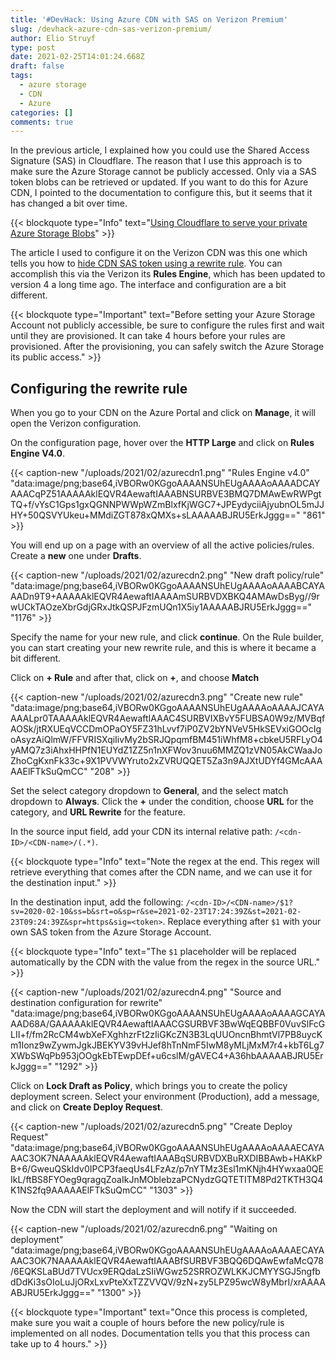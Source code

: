```yaml
---
title: '#DevHack: Using Azure CDN with SAS on Verizon Premium'
slug: /devhack-azure-cdn-sas-verizon-premium/
author: Elio Struyf
type: post
date: 2021-02-25T14:01:24.668Z
draft: false
tags:
  - azure storage
  - CDN
  - Azure
categories: []
comments: true
---
```


In the previous article, I explained how you could use the Shared Access Signature (SAS) in Cloudflare. The reason that I use this approach is to make sure the Azure Storage cannot be publicly accessed. Only via a SAS token blobs can be retrieved or updated. If you want to do this for Azure CDN, I pointed to the documentation to configure this, but it seems that it has changed a bit over time.

{{< blockquote type="Info" text="[Using Cloudflare to serve your private Azure Storage Blobs](https://www.eliostruyf.com/cloudflare-serve-private-azure-storage-blobs/)" >}}

The article I used to configure it on the Verizon CDN was this one which tells you how to [hide CDN SAS token using a rewrite rule](https://docs.microsoft.com/en-us/azure/cdn/cdn-sas-storage-support#option-2-hidden-cdn-sas-token-using-a-rewrite-rule). You can accomplish this via the Verizon its **Rules Engine**, which has been updated to version 4 a long time ago. The interface and configuration are a bit different.

{{< blockquote type="Important" text="Before setting your Azure Storage Account not publicly accessible, be sure to configure the rules first and wait until they are provisioned. It can take 4 hours before your rules are provisioned. After the provisioning, you can safely switch the Azure Storage its public access." >}}

## Configuring the rewrite rule

When you go to your CDN on the Azure Portal and click on **Manage**, it will open the Verizon configuration.

On the configuration page, hover over the **HTTP Large** and click on **Rules Engine V4.0**.

{{< caption-new "/uploads/2021/02/azurecdn1.png" "Rules Engine v4.0"  "data:image/png;base64,iVBORw0KGgoAAAANSUhEUgAAAAoAAAADCAYAAACqPZ51AAAAAklEQVR4AewaftIAAABNSURBVE3BMQ7DMAwEwRWPgtTQ+f/vYsC1Gps1gxQGNNPWWpWZmBlxfKjWGC7+JPEydyciiAjyubnOL5mJJHY+50QSVYUkeu+MMdiZGT878xQMXs+sLAAAAABJRU5ErkJggg==" "861" >}}

You will end up on a page with an overview of all the active policies/rules. Create a **new** one under **Drafts**.

{{< caption-new "/uploads/2021/02/azurecdn2.png" "New draft policy/rule"  "data:image/png;base64,iVBORw0KGgoAAAANSUhEUgAAAAoAAAABCAYAAADn9T9+AAAAAklEQVR4AewaftIAAAAmSURBVDXBKQ4AMAwDsByg//9rwUCkTAOzeXbrGdjGRxJtkQSPJFzmUQn1X5iy1AAAAABJRU5ErkJggg==" "1176" >}}

Specify the name for your new rule, and click **continue**. On the Rule builder, you can start creating your new rewrite rule, and this is where it became a bit different.

Click on **+ Rule** and after that, click on **+**, and choose **Match**

{{< caption-new "/uploads/2021/02/azurecdn3.png" "Create new rule"  "data:image/png;base64,iVBORw0KGgoAAAANSUhEUgAAAAoAAAAJCAYAAAALpr0TAAAAAklEQVR4AewaftIAAAC4SURBVIXBvY5FUBSA0W9z/MVBqfAOSk/jtRXUEqVCCDmOPaOY5FZ31hLvvf7iP0ZV2bYNVeV5HkSEVxiGOOcIgoAsyzAiQlmW/FFVRISXqiIivMy2bSRJQpqmfBM451iWhfM8+cbkeU5RFLyO4yAMQ7z3iAhxHHPfN1EUYdZ1ZZ5n1nXFWov3nuu6MMZQ1zVN05AkCWaaJoZhoCgKxnFk33c+9X1PVVWYruto2xZVRUQQET5Za3n9AJXtUDYf4GMcAAAAAElFTkSuQmCC" "208" >}}

Set the select category dropdown to **General**, and the select match dropdown to **Always**. Click the **+** under the condition, choose **URL** for the category, and **URL Rewrite** for the feature.

In the source input field, add your CDN its internal relative path: `/<cdn-ID>/<CDN-name>/(.*)`.

{{< blockquote type="Info" text="Note the regex at the end. This regex will retrieve everything that comes after the CDN name, and we can use it for the destination input." >}}

In the destination input, add the following: `/<cdn-ID>/<CDN-name>/$1?sv=2020-02-10&ss=b&srt=o&sp=r&se=2021-02-23T17:24:39Z&st=2021-02-23T09:24:39Z&spr=https&sig=<token>`. Replace everything after `$1` with your own SAS token from the Azure Storage Account.

{{< blockquote type="Info" text="The `$1` placeholder will be replaced automatically by the CDN with the value from the regex in the source URL." >}}

{{< caption-new "/uploads/2021/02/azurecdn4.png" "Source and destination configuration for rewrite"  "data:image/png;base64,iVBORw0KGgoAAAANSUhEUgAAAAoAAAAGCAYAAAD68A/GAAAAAklEQVR4AewaftIAAACGSURBVF3BwWqEQBBF0VuvSlFcGLII+f/fm2RcCM4wbXeFXghhzrFt2zIiGKcZN3B3LqUUOncnBhmtVl7PB8uycKm1Ionz9wZywmJgkJBEKYV39vHJef8hTnNmF5IwM8yMLjMxM7r4+kbT6Lg7XWbSWqPb953jOOgkEbTEwpDEf+u6cslM/gAVEC4+A36hbAAAAABJRU5ErkJggg==" "1292" >}}

Click on **Lock Draft as Policy**, which brings you to create the policy deployment screen. Select your environment (Production), add a message, and click on **Create Deploy Request**.

{{< caption-new "/uploads/2021/02/azurecdn5.png" "Create Deploy Request"  "data:image/png;base64,iVBORw0KGgoAAAANSUhEUgAAAAoAAAAECAYAAAC3OK7NAAAAAklEQVR4AewaftIAAABqSURBVDXBuRXDIBBAwb+HAKkPB+6/GweuQSkIdv0IPCP3faeqUs4LFzAz/p7nYTMz3Esl1mKNjh4HYwxaa0QEIkL/ftBS8FYOeg9qragqZoaIkJnMOblebzaPCNydzGQTETITM8Pd2TKTH3Q4K1NS2fq9AAAAAElFTkSuQmCC" "1303" >}}

Now the CDN will start the deployment and will notify if it succeeded.

{{< caption-new "/uploads/2021/02/azurecdn6.png" "Waiting on deployment"  "data:image/png;base64,iVBORw0KGgoAAAANSUhEUgAAAAoAAAAECAYAAAC3OK7NAAAAAklEQVR4AewaftIAAABfSURBVF3BQQ6DQAwEwfaMcQ78/6EQKSLaBUd7TVUcx9ERQdaLzSIiWGwz52SRROZWLKKJCMYYSGJ5ngfbdDdKi3sOIoLuJjORxLxvPteXxTZZVVQV/9zN+zy5LPZ95wcW8yMbrI/xrAAAAABJRU5ErkJggg==" "1300" >}}

{{< blockquote type="Important" text="Once this process is completed, make sure you wait a couple of hours before the new policy/rule is implemented on all nodes. Documentation tells you that this process can take up to 4 hours." >}}